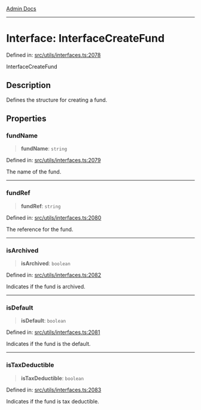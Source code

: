 [Admin Docs](/)

***

# Interface: InterfaceCreateFund

Defined in: [src/utils/interfaces.ts:2078](https://github.com/PalisadoesFoundation/talawa-admin/blob/main/src/utils/interfaces.ts#L2078)

InterfaceCreateFund

## Description

Defines the structure for creating a fund.

## Properties

### fundName

> **fundName**: `string`

Defined in: [src/utils/interfaces.ts:2079](https://github.com/PalisadoesFoundation/talawa-admin/blob/main/src/utils/interfaces.ts#L2079)

The name of the fund.

***

### fundRef

> **fundRef**: `string`

Defined in: [src/utils/interfaces.ts:2080](https://github.com/PalisadoesFoundation/talawa-admin/blob/main/src/utils/interfaces.ts#L2080)

The reference for the fund.

***

### isArchived

> **isArchived**: `boolean`

Defined in: [src/utils/interfaces.ts:2082](https://github.com/PalisadoesFoundation/talawa-admin/blob/main/src/utils/interfaces.ts#L2082)

Indicates if the fund is archived.

***

### isDefault

> **isDefault**: `boolean`

Defined in: [src/utils/interfaces.ts:2081](https://github.com/PalisadoesFoundation/talawa-admin/blob/main/src/utils/interfaces.ts#L2081)

Indicates if the fund is the default.

***

### isTaxDeductible

> **isTaxDeductible**: `boolean`

Defined in: [src/utils/interfaces.ts:2083](https://github.com/PalisadoesFoundation/talawa-admin/blob/main/src/utils/interfaces.ts#L2083)

Indicates if the fund is tax deductible.
